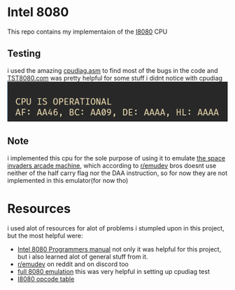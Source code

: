 # Intel 8080
This repo contains my implementaion of the [I8080](https://en.wikipedia.org/wiki/Intel_8080) CPU 

## Testing
i used the amazing [cpudiag.asm](http://www.emulator101.com/full-8080-emulation.html) to find most of the bugs in the code
and [TST8080.com](https://altairclone.com/downloads/cpu_tests/) was pretty helpful for some stuff i didnt notice with cpudiag
![cpudiag output](cpudiag.png)


## Note
i implemented this cpu for the sole purpose of using it to emulate [the space invaders arcade machine](https://en.wikipedia.org/wiki/Space_Invaders), which according to [r/emudev](https://www.reddit.com/r/EmuDev/) bros doesnt use neither of the half carry flag nor the DAA instruction, so for now they are not implemented in this emulator(for now tho)


# Resources 
i used alot of resources for alot of problems i stumpled upon in this project, but the most helpful were:
* [Intel 8080 Programmers manual](https://altairclone.com/downloads/manuals/8080%20Programmers%20Manual.pdf) not only it was helpful for this project, but i also learned alot of general stuff from it.
* [r/emudev](https://www.reddit.com/r/EmuDev/) on reddit and on discord too
* [full 8080 emulation](http://www.emulator101.com/full-8080-emulation.html) this was very helpful in setting up cpudiag test
* [I8080 opcode table](https://pastraiser.com/cpu/i8080/i8080_opcodes.html)
